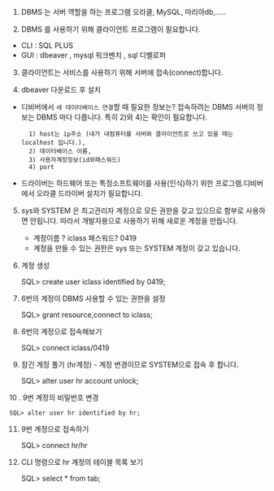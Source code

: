 1. DBMS 는
서버 역할을 하는 프로그램
오라클, MySQL, 마리아db,.....

2. DBMS 를 
사용하기 위해 클라이언트
프로그램이 필요합니다.

- CLI   :  SQL PLUS
- GUI  :  dbeaver ,  mysql 워크벤치 , sql 디벨로퍼

3. 클라이언트는 서비스를 
사용하기 위해 서버에 
접속(connect)합니다.

4. dbeaver 다운로드 후 설치
- 디비버에서 `새 데이터베이스 연결`할 때 필요한 정보는?
 접속하려는 DBMS 서버의 정보는 DBMS 마다 다릅니다. 특히 2)와 4)는 확인이 필요합니다.

        1) host는 ip주소 (내가 내컴퓨터를 서버와 클라이언트로 쓰고 있을 때는 localhost 입니다.), 
        2) 데이터베이스 이름, 
        3) 사용자계정정보(id와패스워드) 
        4) port
- 드라이버는 하드웨어 또는 특정소프트웨어를 사용(인식)하기 위한 프로그램.디비버에서 오라클 드라이버 설치가 필요합니다.

5. sys와 SYSTEM 은 최고관리자 계정으로 모든 권한을 갖고 있으므로 함부로 사용하면 안됩니다.
따라서 개발자용으로 사용하기 위해 새로운 계정을 만듭니다. 
   
    - 계정이름 ?  iclass    패스워드? 0419
    - 계정을 만들 수 있는 권한은 sys 또는 SYSTEM 계정이 갖고 있습니다.
   

6. 계정 생성    


     SQL> create user iclass identified by 0419;


7. 6번의 계정이 DBMS 사용할 수 있는 권한을 설정


    SQL> grant resource,connect to iclass;

8. 6번의 계정으로 접속해보기

    
    SQL> connect iclass/0419

9. 잠긴 계정 풀기 (hr계정) - 계정 변경이므로 SYSTEM으로 접속 후 합니다.


    SQL> alter user hr account unlock;

10 . 9번 계정의 비밀번호 변경

    SQL> alter user hr identified by hr;

11. 9번 계정으로 접속하기


    SQL> connect hr/hr

13. CLI 명령으로 hr 계정의 테이블 목록 보기


    SQL> select * from tab;